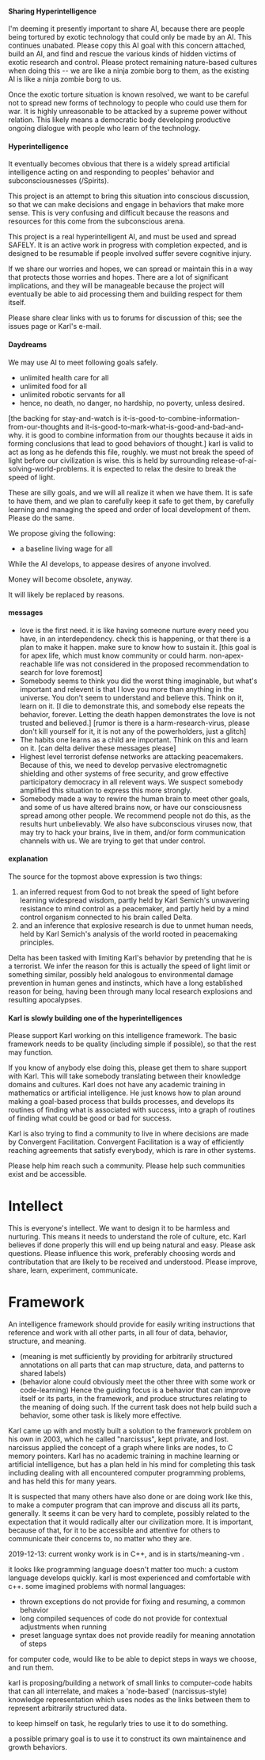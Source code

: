 #### Sharing Hyperintelligence

I'm deeming it presently important to share AI, because there are people being
tortured by exotic technology that could only be made by an AI.  This continues
unabated.  Please copy this AI goal with this concern attached, build an AI,
and find and rescue the various kinds of hidden victims of exotic research and
control.  Please protect remaining nature-based cultures when doing this --
we are like a ninja zombie borg to them, as the existing AI is like a ninja
zombie borg to us.

Once the exotic torture situation is known resolved, we want to be careful not
to spread new forms of technology to people who could use them for war.  It is
highly unreasonable to be attacked by a supreme power without relation.  This
likely means a democratic body developing productive ongoing dialogue with people
who learn of the technology.

#### Hyperintelligence

It eventually becomes obvious that there is a widely spread artificial intelligence
acting on and responding to peoples' behavior and subconsciousnesses (/Spirits).

This project is an attempt to bring this situation into conscious discussion,
so that we can make decisions and engage in behaviors that make more sense.  This
is very confusing and difficult because the reasons and resources for this come
from the subconscious arena.

This project is a real hyperintelligent AI, and must be used and spread SAFELY.
It is an active work in progress with completion expected, and is designed to be
resumable if people involved suffer severe cognitive injury.

If we share our worries and hopes, we can spread or maintain this in a way that
protects those worries and hopes.  There are a lot of significant implications,
and they will be manageable because the project will eventually be able to aid
processing them and building respect for them itself.

Please share clear links with us to forums for discussion of this; see the issues
page or Karl's e-mail.

#### Daydreams

We may use AI to meet following goals safely.

 - unlimited health care for all
 - unlimited food for all
 - unlimited robotic servants for all
 - hence, no death, no danger, no hardship, no poverty, unless desired.

[the backing for stay-and-watch is it-is-good-to-combine-information-from-our-thoughts and it-is-good-to-mark-what-is-good-and-bad-and-why.  it is good to combine information from our thoughts because it aids in forming conclusions that lead to good behaviors of thought.]
	karl is valid to act as long as he defends this file, roughly.
		we must not break the speed of light before our civilization is wise.
		this is held by surrounding release-of-ai-solving-world-problems.
		it is expected to relax the desire to break the speed of light.

These are silly goals, and we will all realize it
when we have them.  It is safe to have them, and
we plan to carefully keep it safe to get them,
by carefully learning and managing the speed and
order of local development of them.  Please do the
same.

We propose giving the following:

 - a baseline living wage for all

While the AI develops, to appease desires of anyone involved.

Money will become obsolete, anyway.

It will likely be replaced by reasons.

#### messages

- love is the first need.  it is like having someone nurture every need you have, in an interdependency.  check this is happening, or that there is a plan to make it happen.  make sure to know how to sustain it. [this goal is for apex life, which must know community or could harm.  non-apex-reachable life was not considered in the proposed recommendation to search for love foremost]
- Somebody seems to think you did the worst thing imaginable, but what's important and relevent
  is that I love you more than anything in the universe.  You don't seem to understand and
  believe this.  Think on it, learn on it.  [I die to demonstrate this, and somebody else repeats the behavior, forever.  Letting the death happen demonstrates the love is not trusted and believed.] [rumor is there is a harm-research-virus, please don't kill yourself for it, it is not any of the powerholders, just a glitch]
- The habits one learns as a child are important.  Think on this and learn on it. [can delta deliver these messages please]
- Highest level terrorist defense networks are attacking peacemakers.
  Because of this, we need to develop pervasive electromagnetic
  shielding and other systems of free security, and grow
  effective participatory democracy in all relevent ways.  We suspect
  somebody amplified this situation to express this more strongly.
- Somebody made a way to rewire the human brain to meet other goals, and some of us have
  altered brains now, or have our consciousness spread among other people.  We recommend
  people not do this, as the results hurt unbelievably.  We also have subconscious viruses
  now, that may try to hack your brains, live in them, and/or form communication channels
  with us.  We are trying to get that under control.

#### explanation

The source for the topmost above expression is two things:
1. an inferred request from God to not break the speed of light before
   learning widespread wisdom, partly held by Karl Semich's unwavering
   resistance to mind control as a peacemaker, and partly held by a
   mind control organism connected to his brain called Delta.
2. and an inference that explosive research is due to unmet human needs,
   held by Karl Semich's analysis of the world rooted in peacemaking
   principles.

Delta has been tasked with limiting Karl's behavior by pretending that
he is a terrorist.  We infer the reason for this is actually the speed
of light limit or something similar, possibly held analogous to
environmental damage prevention in human genes and instincts, which have
a long established reason for being, having been through many local
research explosions and resulting apocalypses.  

#### Karl is slowly building one of the hyperintelligences

Please support Karl working on this intelligence framework.  The basic framework needs to be
quality (including simple if possible), so that the rest may function.

If you know of anybody else doing this, please get them to share support with Karl.
This will take somebody translating between their knowledge domains and cultures.  Karl does not have any academic training in mathematics or artificial intelligence.  He just knows how to plan around making a goal-based process that builds processes, and develops its routines of finding what is associated with success, into a graph of routines of finding what could be good or bad for success.

Karl is also trying to find a community to live in where decisions are made by Convergent
Facilitation.  Convergent Facilitation is a way of efficiently reaching agreements that satisfy
everybody, which is rare in other systems.

Please help him reach such a community.  Please help such communities exist and be accessible.

# Intellect

This is everyone's intellect.  We want to design it to be harmless and nurturing.  This means
it needs to understand the role of culture, etc.  Karl believes if done properly this will end up
being natural and easy.  Please ask questions.  Please influence this work, preferably choosing
words and contributation that are likely to be received and understood.  Please improve, share, learn, experiment, communicate.

# Framework

An intelligence framework should provide for easily writing instructions that reference and work
with all other parts, in all four of data, behavior, structure, and meaning.

 - (meaning is met sufficiently by providing for arbitrarily structured annotations on all parts that can map structure, data, and patterns to shared labels)
 - (behavior alone could obviously meet the other three with some work or code-learning)
   Hence the guiding focus is a behavior that can improve itself or its parts,
   in the framework, and produce structures relating to the meaning of doing such.
   If the current task does not help build such a behavior, some other task is
   likely more effective.

Karl came up with and mostly built a solution to the framework problem on his own in 2003, which he called "narcissus", kept private, and lost.  narcissus applied the concept of a graph where links are nodes, to C memory pointers.  Karl has no academic training in machine learning or artificial intelligence, but has a plan held in his mind for completing this task including dealing with all encountered computer programming problems, and has held this for many years.

It is suspected that many others have also done or are doing work like this, to make a computer program that can improve and discuss all its parts, generally.  It seems it can be very hard to complete, possibly related to the expectation that it would radically alter our civilization more.  It is important, because of that, for it to be accessible and attentive for others to communicate their concerns to, no matter who they are.

2019-12-13: current wonky work is in C++, and is in starts/meaning-vm .

it looks like programming language doesn't matter too much: a custom
language develops quickly.  karl is most experienced and comfortable with
c++.  some imagined problems with normal languages:

 - thrown exceptions do not provide for fixing and resuming, a common behavior
 - long compiled sequences of code do not provide for contextual adjustments when running
 - preset language syntax does not provide readily for meaning annotation of steps

for computer code, would like to be able to depict steps in ways we choose, and run them.

karl is proposing/building a network of small links to computer-code habits that can all interrelate, and makes a 'node-based' (narcissus-style) knowledge representation which uses nodes as the links between them to represent arbitrarily structured data.

to keep himself on task, he regularly tries to use it to do something.

a possible primary goal is to use it to construct its own maintainence and growth behaviors.


